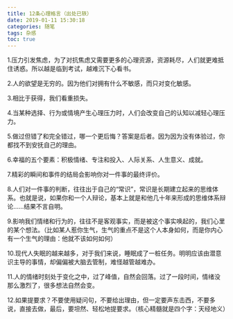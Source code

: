 ```yaml
---
title: 12条心理格言（出处已轶）
date: 2019-01-11 15:30:18
categories: 随笔
tags: 杂感
toc: true
---
```

1.压力引发焦虑，为了对抗焦虑又需要更多的心理资源，资源耗尽，人们就更难抵住诱惑。所以越是临到考试，越难沉下心看书。

2.人的欲望是无穷的。因为他们对拥有什么不敏感，而只对变化敏感。

3.相比于获得，我们看重损失。

4.当某种选择、行为或情境产生心理压力时，人们会改变自己的认知以减轻心理压力。

5.做过但错了和完全错过，哪一个更后悔？答案是后者。因为因为没有体验过，你都找不到安抚自己的理由。

6.幸福的五个要素：积极情绪、专注和投入、人际关系、人生意义、成就。

7.精彩的瞬间和事件的结局会影响你对一件事的最终评价。

8.人们对一件事的判断，往往出于自己的“常识”，常识是长期建立起来的思维体系。也就是说，如果你和一个人辩论，基本上就是和他几十年来形成的思维体系辩论……结果不言自明。

9.影响我们情绪和行为的，往往不是客观事实，而是被这个事实唤起的，我们心里的某个想法。（比如某人惹你生气，生气的重点不是这个人本身如何，而是你内心有一个生气的理由：他就不该如何如何）

10.现代人失眠的越来越多，对于我们来说，睡眠成了一桩任务。明明应该由潜意识主导的事情，却偏偏被大脑去管制，难怪越管越难办。

11.人的情绪时刻处于变化之中，过了峰值，自然会回落。过了一段时间，情绪没那么激烈了，很多想法自然会变。

12.如果提要求？不要使用疑问句，不要给出理由，但一定要声东击西，不要多说，直接去做，最后，要坦然、轻松地提要求。（核心精髓就是四个字：天经地义）
